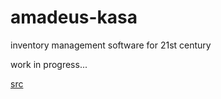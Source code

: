 # amadeus-kasa

inventory management software for 21st century

work in progress...

[src](https://git.bdeak.net/amadeus-kasa/)
